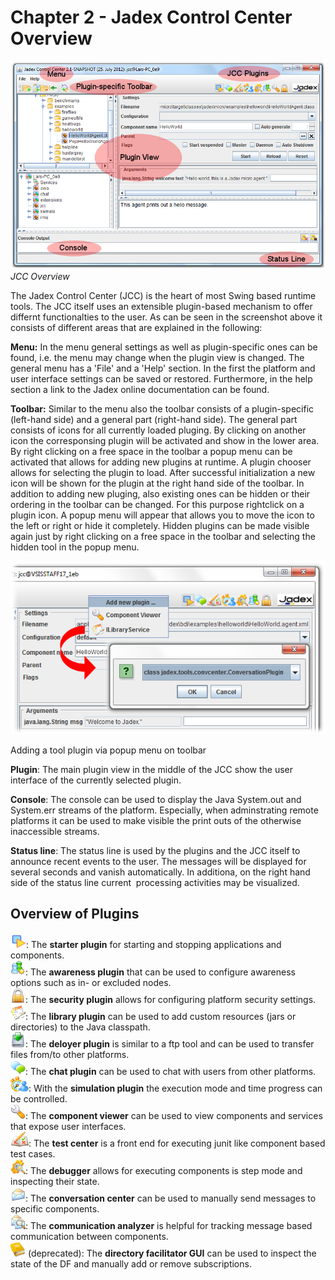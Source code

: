 Chapter 2 - Jadex Control Center Overview
======================================================

![02 JCC Overview@jcc.png](jcc.png)  
*JCC Overview*





The Jadex Control Center (JCC) is the heart of most Swing based runtime tools. The JCC itself uses an extensible plugin-based mechanism to offer differnt functionalties to the user. As can be seen in the screenshot above it consists of different areas that are explained in the following:

**Menu:** In the menu general settings as well as plugin-specific ones can be found, i.e. the menu may change when the plugin view is changed. The general menu has a 'File' and a 'Help' section. In the first the platform and user interface settings can be saved or restored. Furthermore, in the help section a link to the Jadex online documentation can be found.

**Toolbar:** Similar to the menu also the toolbar consists of a plugin-specific (left-hand side) and a general part (right-hand side). The general part consists of icons for all currently loaded pluging. By clicking on another icon the corresponsing plugin will be activated and show in the lower area. By right clicking on a free space in the toolbar a popup menu can be activated that allows for adding new plugins at runtime. A plugin chooser allows for selecting the plugin to load. After successful initialization a new icon will be shown for the plugin at the right hand side of the toolbar. In addition to adding new pluging, also existing ones can be hidden or their ordering in the toolbar can be changed. For this purpose rightclick on a plugin icon. A popup menu will appear that allows you to move the icon to the left or right or hide it completely. Hidden plugins can be made visible again just by right clicking on a free space in the toolbar and selecting the hidden tool in the popup menu.

![](addplugin.png)

Adding a tool plugin via popup menu on toolbar

**Plugin**: The main plugin view in the middle of the JCC show the user interface of the currently selected plugin. 

**Console**: The console can be used to display the Java System.out and System.err streams of the platform. Especially, when adminstrating remote platforms it can be used to make visible the print outs of the otherwise inaccessible streams.

**Status line**: The status line is used by the plugins and the JCC itself to announce recent events to the user. The messages will be displayed for several seconds and vanish automatically. In additiona, on the right hand side of the status line current  processing activities may be visualized.

Overview of Plugins
--------------------------------

![02 JCC Overview@starter.png](starter_icon.png): The **starter plugin** for starting and stopping applications and components.\
![02 JCC Overview@awareness.png](awareness_icon.png): The **awareness plugin** that can be used to configure awareness options such as in- or excluded nodes.\
![02 JCC Overview@security.png](security.png): The **security plugin** allows for configuring platform security settings.\
![02 JCC Overview@libcenter.png](libcenter_icon.png): The **library plugin** can be used to add custom resources (jars or directories) to the Java classpath.\
![02 JCC Overview@deployer.png](deployer.png): The **deloyer plugin** is similar to a ftp tool and can be used to transfer files from/to other platforms.\
![02 JCC Overview@chat.png](chat_icon.png): The **chat plugin** can be used to chat with users from other platforms.\
![02 JCC Overview@stopwatch.png](stopwatch.png): With the **simulation plugin** the execution mode and time progress can be controlled.\
![02 JCC Overview@configure.png](configure.png): The **component viewer** can be used to view components and services that expose user interfaces.\
![02 JCC Overview@new\_testcenter.png](new_testcenter.png): The **test center** is a front end for executing junit like component based test cases.\
![02 JCC Overview@new\_introspector.png](new_introspector.png): The **debugger** allows for executing components is step mode and inspecting their state.\
![02 JCC Overview@new\_conversation.png](new_conversation.png): The **conversation center** can be used to manually send messages to specific components.\
![02 JCC Overview@new\_comanalyzer.png](new_comanalyzer.png): The **communication analyzer** is helpful for tracking message based communication between components.\
![02 JCC Overview@new\_dfbrowser.png](new_dfbrowser.png) (deprecated): The **directory facilitator GUI** can be used to inspect the state of the DF and manually add or remove subscriptions.
